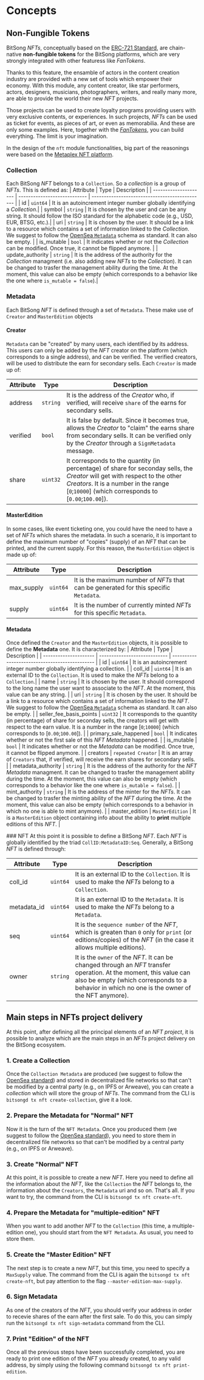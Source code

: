 <!--
order: 1
-->

# Concepts

## Non-Fungible Tokens

BitSong *NFTs*, conceptually based on the [ERC-721 Standard](https://ethereum.org/it/developers/docs/standards/tokens/erc-721), are chain-native **non-fungible tokens** for the BitSong platforms, which are very strongly integrated with other featuress like *FanTokens*.

Thanks to this feature, the ensamble of actors in the content creation industry are provided with a new set of tools which empower their economy. With this module, any content creator, like star performers, actors, designers, musicians, photographers, writers, and really many more, are able to provide the world their new *NFT* projects.

Those projects can be used to create loyalty programs providing users with very exclusive contents, or experiences. In such projects, *NFTs* can be used as ticket for events, as pieces of art, or even as memorabilia. And these are only some examples. Here, together with the [*FanTokens*](../../fantoken/spec/README.md), you can build everything. The limit is your imagination.

In the design of the `nft` module functionalities, big part of the reasonings were based on the [Metaplex NFT platform](https://docs.metaplex.com/architecture/deep_dive/overview).

### Collection
Each BitSong *NFT* belongs to a `Collection`. So a *collection* is a group of *NFTs*.
This is defined as:
| Attribute | Type | Description |
| --------------------- | ---------------------------- | ---------------------------------------------- |
| id | `uint64` | It is an autoincrement integer number globally identifying a *Collection*.|
| symbol | `string` | It is chosen by the user and can be any string. It should follow the ISO standard for the alphabetic code (e.g., USD, EUR, BTSG, etc.).|
| uri | `string` | It is chosen by the user. It should be a link to a resource which contains a set of information linked to the *Collection*. We suggest to follow the [OpenSea `Metadata`](https://docs.opensea.io/docs/contract-level-metadata) schema as standard. It can also be empty. |
| is_mutable | `bool` | It indicates whether or not the *Collection* can be modified. Once true, it cannot be flipped anymore. |
| update_authority | `string` |  It is the address of the authority for the *Collection* managment (i.e. also adding new *NFTs* to the *Collection*). It can be changed to trasfer the management ability during the time. At the moment, this value can also be empty (which corresponds to a behavior like the one where `is_mutable = false`).|

### Metadata
Each BitSong *NFT* is defined through a set of `Metadata`.
These make use of `Creator` and `MasterEdition` objects

#### Creator
`Metadata` can be "created" by many users, each identified by its address. This users can only be added by the *NFT* creator on the platform (which corresponds to a single address), and can be verified. The verified creators, will be used to distribute the earn for secondary sells.
Each `Creator` is made up of:

| Attribute | Type | Description |
| --------------------- | ---------------------------- | ---------------------------------------------- |
| address | `string` | It is the address of the *Creator* who, if verified, will receive `share` of the earns for secondary sells.|
| verified | `bool` | It is false by default. Since it becomes true, allows the *Creator* to "claim" the earns share from secondary sells. It can be verified only by the *Creator* through a `SignMetadata` message.|
| share | `uint32` | It corresponds to the quantity (in percentage) of share for seconday sells, the *Creator* will get with respect to the other *Creators*. It is a number in the range [`0`;`10000`] (which corresponds to [`0.00`;`100.00`]).|

#### MasterEdition
In some cases, like event ticketing one, you could have the need to have a set of *NFTs* which shares the metadata. In such a scenario, it is important to define the maximum number of "copies" (supply) of an *NFT* that can be printed, and the current supply. For this reason, the `MasterEdition` object is made up of:

| Attribute | Type | Description |
| --------------------- | ---------------------------- | ---------------------------------------------- |
| max_supply | `uint64` | It is the maximum number of *NFTs* that can be generated for this specific `Metadata`.|
| supply | `uint64` | It is the number of currently minted *NFTs* for this specific `Metadata`.|

#### Metadata
Once defined the `Creator` and the `MasterEdition` objects, it is possible to define the **Metadata** one. It is characterized by:
| Attribute | Type | Description |
| --------------------- | ---------------------------- | ---------------------------------------------- |
| id | `uint64` | It is an autoincrement integer number globally identifying a collection. |
| coll_id | `uint64` | It is an external ID to the `Collection`. It is used to make the *NFTs* belong to a `Collection`.|
| name | `string` | It is chosen by the user. It should correspond to the long name the user want to associate to the *NFT*. At the moment, this value can be any string. |
| uri | `string` | It is chosen by the user. It should be a link to a resource which contains a set of information linked to the *NFT*. We suggest to follow the [OpenSea `Metadata`](https://docs.opensea.io/docs/metadata-standards) schema as standard. It can also be empty. |
| seller_fee_basis_points | `uint32` | It corresponds to the quantity (in percentage) of share for seconday sells, the creators will get with respect to the earn value. It is a number in the range [`0`;`10000`] (which corresponds to [`0.00`;`100.00`]). |
| primary_sale_happened | `bool` | It indicates whether or not the first sale of this *NFT Metadata* happened. |
| is_mutable | `bool` | It indicates whether or not the *Metadata* can be modified. Once true, it cannot be flipped anymore. |
| creators | `repeated Creator` | It is an array of `Creators` that, if verified, will receive the earn shares for secondary sells. |
| metadata_authority | `string` | It is the address of the authority for the *NFT Metadata* managment. It can be changed to trasfer the management ability during the time. At the moment, this value can also be empty (which corresponds to a behavior like the one where `is_mutable = false`). |
| mint_authority | `string` | It is the address of the minter for the *NFTs*. It can be changed to trasfer the minting ability of the *NFT* during the time. At the moment, this value can also be empty (which corresponds to a behavior in which no one is able to mint anymore). |
| master_edition | `MasterEdition` | It is a `MasterEdition` object containing info about the ability to **print** multiple editions of this *NFT*. |

### NFT
At this point it is possible to define a BitSong *NFT*. Each *NFT* is globally identified by the triad `CollID:MetadataID:Seq`. Generally, a BitSong *NFT* is defined through:

| Attribute | Type | Description |
| --------------------- | ---------------------------- | ---------------------------------------------- |
| coll_id | `uint64` | It is an external ID to the `Collection`. It is used to make the *NFTs* belong to a `Collection`.|
| metadata_id | `uint64` | It is an external ID to the `Metadata`. It is used to make the *NFTs* belong to a `Metadata`.|
| seq | `uint64` | It is the `sequence number` of the *NFT*, which is greaten than `0` only for `print` (or editions/copies) of the *NFT* (in the case it allows multiple editions).|
| owner | `string` | It is the `owner` of the *NFT*. It can be changed through an *NFT* transfer operation. At the moment, this value can also be empty (which corresponds to a behavior in which no one is the owner of the NFT anymore).|

## Main steps in NFTs project delivery

At this point, after defining all the principal elements of an *NFT project*, it is possible to analyze which are the main steps in an *NFTs* project delivery on the BitSong ecosystem.

### 1. Create a **Collection**
Once the `Collection Metadata` are produced (we suggest to follow the [OpenSea standard](https://docs.opensea.io/docs/contract-level-metadata)) and stored in decentralized file networks so that can't be modified by a central party (e.g., on IPFS or Arweave), you can create a *collection* which will store the group of *NFTs*. The command from the CLI is `bitsongd tx nft create-collection`, give it a look.

### 2. Prepare the **Metadata** for "Normal" NFT
Now it is the turn of the `NFT Metadata`. Once you produced them (we suggest to follow the [OpenSea standard](https://docs.opensea.io/docs/metadata-standard)), you need to store them in decentralized file networks so that can't be modified by a central party (e.g., on IPFS or Arweave).

### 3. Create "Normal" NFT
At this point, it is possible to create a new *NFT*. Here you need to define all the information about the *NFT*, like the `Collection` the *NFT* belongs to, the information about the `Creators`, the `Metadata` uri and so on. That's all.
If you want to try, the command from the CLI is `bitsongd tx nft create-nft`.

### 4. Prepare the **Metadata** for "multiple-edition" NFT
When you want to add another *NFT* to the `Collection` (this time, a multiple-edition one), you should start from the `NFT Metadata`. As usual, you need to store them.

### 5. Create the "Master Edition" NFT
The next step is to create a new *NFT*, but this time, you need to specify a `MaxSupply` value. The command from the CLI is again the `bitsongd tx nft create-nft`, but pay attention to the flag `--master-edition-max-supply`.

### 6. Sign **Metadata** 
As one of the creators of the *NFT*, you should verify your address in order to recevie shares of the earn after the first sale. To do this, you can simply run the `bitsongd tx nft sign-metadata` command from the CLI.

### 7. Print "Edition" of the NFT
Once all the previous steps have been successfully completed, you are ready to print one edition of the *NFT* you already created, to any valid address, by simply using the following command `bitsongd tx nft print-edition`.